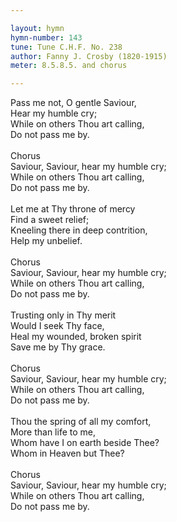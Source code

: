 ```yaml
---

layout: hymn
hymn-number: 143
tune: Tune C.H.F. No. 238
author: Fanny J. Crosby (1820-1915)
meter: 8.5.8.5. and chorus

---
```

Pass me not, O gentle Saviour,<br>Hear my humble cry;<br>While on others Thou art calling,<br>Do not pass me by.<br><br>Chorus<br>Saviour, Saviour, hear my humble cry;<br>While on others Thou art calling,<br>Do not pass me by.<br><br>Let me at Thy throne of mercy<br>Find a sweet relief;<br>Kneeling there in deep contrition,<br>Help my unbelief.<br><br>Chorus<br>Saviour, Saviour, hear my humble cry;<br>While on others Thou art calling,<br>Do not pass me by.<br><br>Trusting only in Thy merit<br>Would I seek Thy face,<br>Heal my wounded, broken spirit<br>Save me by Thy grace.<br><br>Chorus<br>Saviour, Saviour, hear my humble cry;<br>While on others Thou art calling,<br>Do not pass me by.<br><br>Thou the spring of all my comfort,<br>More than life to me,<br>Whom have I on earth beside Thee?<br>Whom in Heaven but Thee?<br><br>Chorus<br>Saviour, Saviour, hear my humble cry;<br>While on others Thou art calling,<br>Do not pass me by.<br><br><br>
